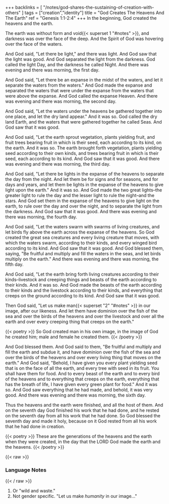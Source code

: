 +++
backlinks = [
  "/notes/god-shares-the-sustaining-of-creation-with-others"
]
tags = ["creation","identity"]
title = "God Creates The Heavens And The Earth"
ref = "Genesis 1:1-2:4"
+++
In the beginning, God created the heavens and the earth.

The earth was without form and void{{< superset 1 "#notes" >}}, and darkness was over the face of the deep. And the Spirit of God was hovering over the face of the waters.

And God said, "Let there be light," and there was light. And God saw that the light was good. And God separated the light from the darkness. God called the light Day, and the darkness he called Night. And there was evening and there was morning, the first day.

And God said, "Let there be an expanse in the midst of the waters, and let it separate the waters from the waters." And God made the expanse and separated the waters that were under the expanse from the waters that were above the expanse. And God called the expanse Heaven. And there was evening and there was morning, the second day.

And God said, "Let the waters under the heavens be gathered together into one place, and let the dry land appear." And it was so. God called the dry land Earth, and the waters that were gathered together he called Seas. And God saw that it was good.

And God said, "Let the earth sprout vegetation, plants yielding fruit, and fruit trees bearing fruit in which is their seed, each according to its kind, on the earth. And it was so. The earth brought forth vegetation, plants yielding seed according to their own kinds, and trees bearing fruit in which is their seed, each according to its kind. And God saw that it was good. And there was evening and there was morning, the third day.

And God said, "Let there be lights in the expanse of the heavens to separate the day from the night. And let them be for signs and for seasons, and for days and years, and let them be lights in the expanse of the heavens to give light upon the earth." And it was so. And God made the two great lights–the greater light to rule the day and the lesser light to rule the night–and the stars. And God set them in the expanse of the heavens to give light on the earth, to rule over the day and over the night, and to separate the light from the darkness. And God saw that it was good. And there was evening and there was morning, the fourth day.

And God said, "Let the waters swarm with swarms of living creatures, and let birds fly above the earth across the expanse of the heavens. So God created the great sea creatures and every living creature that moves, with which the waters swarm, according to their kinds, and every winged bird according to its kind. And God saw that it was good. And God blessed them, saying, "Be fruitful and multiply and fill the waters in the seas, and let birds multiply on the earth." And there was evening and there was morning, the fifth day.

And God said, "Let the earth bring forth living creatures according to their kinds–livestock and creeping things and beasts of the earth according to their kinds. And it was so. And God made the beasts of the earth according to their kinds and the livestock according to their kinds, and everything that creeps on the ground according to its kind. And God saw that it was good.

Then God said, "Let us make man{{< superset "2" "#notes" >}} in our image, after our likeness. And let them have dominion over the fish of the sea and over the birds of the heavens and over the livestock and over all the earth and over every creeping thing that creeps on the earth."

{{< poetry >}}
  So God created man in his own image,
  in the image of God he created him;
  male and female he created them.
{{< /poetry >}}

And God blessed them. And God said to them, "Be fruitful and multiply and fill the earth and subdue it, and have dominion over the fish of the sea and over the birds of the heavens and over every living thing that moves on the earth." And God said, "Behold, I have given you every plant yielding seed that is on the face of all the earth, and every tree with seed in its fruit. You shall have them for food. And to every beast of the earth and to every bird of the heavens and to everything that creeps on the earth, everything that has the breath of life, I have given every green plant for food." And it was so. And God saw everything that he had made, and behold, it was very good. And there was evening and there was morning, the sixth day.

Thus the heavens and the earth were finished, and all the host of them. And on the seventh day God finished his work that he had done, and he rested on the seventh day from all his work that he had done. So God blessed the seventh day and made it holy, because on it God rested from all his work that he had done in creation.

{{< poetry >}}
  These are the generations
  of the heavens and the earth when they were created,
  in the day that the LORD God made the earth and the heavens.
{{< /poetry >}}

{{< raw >}} <h3 id="notes">Language Notes</h3> {{< / raw >}}
1. Or "wild and waste."
2. Not gender specific. "Let us make _humanity_ in our image..."
